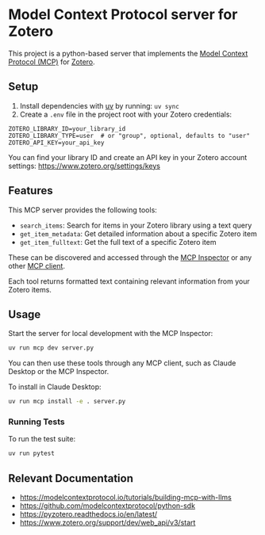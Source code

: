 # Model Context Protocol server for Zotero

This project is a python-based server that implements the [Model Context Protocol (MCP)](https://modelcontextprotocol.io/introduction) for [Zotero](https://www.zotero.org/).

## Setup

1. Install dependencies with [uv](https://docs.astral.sh/uv/) by running: `uv sync`
1. Create a `.env` file in the project root with your Zotero credentials:

```
ZOTERO_LIBRARY_ID=your_library_id
ZOTERO_LIBRARY_TYPE=user  # or "group", optional, defaults to "user"
ZOTERO_API_KEY=your_api_key
```

You can find your library ID and create an API key in your Zotero account settings: https://www.zotero.org/settings/keys

## Features

This MCP server provides the following tools:

- `search_items`: Search for items in your Zotero library using a text query
- `get_item_metadata`: Get detailed information about a specific Zotero item
- `get_item_fulltext`: Get the full text of a specific Zotero item

These can be discovered and accessed through the [MCP Inspector](https://modelcontextprotocol.io/docs/tools/inspector) or any other [MCP client](https://modelcontextprotocol.io/clients).

Each tool returns formatted text containing relevant information from your Zotero items.

## Usage

Start the server for local development with the MCP Inspector:

```bash
uv run mcp dev server.py
```

You can then use these tools through any MCP client, such as Claude Desktop or the MCP Inspector.

To install in Claude Desktop:

```bash
uv run mcp install -e . server.py
```

### Running Tests

To run the test suite:

```bash
uv run pytest
```

## Relevant Documentation

- https://modelcontextprotocol.io/tutorials/building-mcp-with-llms
- https://github.com/modelcontextprotocol/python-sdk
- https://pyzotero.readthedocs.io/en/latest/
- https://www.zotero.org/support/dev/web_api/v3/start
